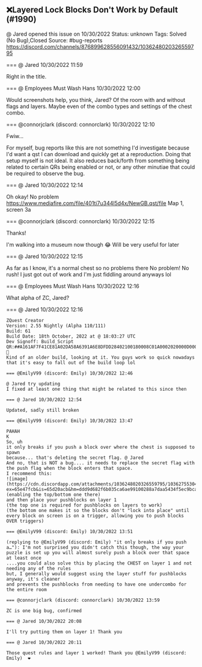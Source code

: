 ## ❌Layered Lock Blocks Don't Work by Default (#1990)
@ Jared opened this issue on 10/30/2022
Status: unknown
Tags: Solved (No Bug),Closed
Source: #bug-reports https://discord.com/channels/876899628556091432/1036248020326559795


=== @ Jared 10/30/2022 11:59

Right in the title.

=== @ Employees Must Wash Hans 10/30/2022 12:00

Would screenshots help, you think, Jared?
Of the room with and without flags and layers.
Maybe even of the combo types and settings of the chest combo.

=== @connorjclark (discord: connorclark) 10/30/2022 12:10

Fwiw...

For myself, bug reports like this are not something I'd investigate because I'd want a qst I can download and quickly get at a reproduction. Doing that setup myself is not ideal.
It also reduces back/forth from something being related to certain QRs being enabled or not, or any other minutiae that could be required to observe the bug.

=== @ Jared 10/30/2022 12:14

Oh okay! No problem
https://www.mediafire.com/file/401ti7u344l5d4x/NewGB.qst/file
Map 1, screen 3a

=== @connorjclark (discord: connorclark) 10/30/2022 12:15

Thanks!

I'm walking into a museum now though 😂
Will be very useful for later

=== @ Jared 10/30/2022 12:15

As far as I know, it's a normal chest so no problems there
No problem!
No rush! I just got out of work and I'm just fiddling around anyways lol

=== @ Employees Must Wash Hans 10/30/2022 12:16

What alpha of ZC, Jared?

=== @ Jared 10/30/2022 12:16

```
ZQuest Creator
Version: 2.55 Nightly (Alpha 110/111)
Build: 61
Build Date: 18th October, 2022 at @ 18:03:27 UTC
Dev Signoff: Build_Script
QR:##A161AF7F41CE81A02DA58A6391A6E8DFDD28402100180008C01A0002020000D00000000000000000000408400000000000000000000000000000000000000000000000000000000000000000000000000980830E10080000000000000000000000000000##```
🙂
Kind of an older build, looking at it. You guys work so quick nowadays that it's easy to fall out of the build loop lol

=== @EmilyV99 (discord: Emily) 10/30/2022 12:46

@ Jared try updating
I fixed at least one thing that might be related to this since then

=== @ Jared 10/30/2022 12:54

Updated, sadly still broken

=== @EmilyV99 (discord: Emily) 10/30/2022 13:47

PAHAH
K
So, uh
it only breaks if you push a block over where the chest is supposed to spawn
because... that's deleting the secret flag. @ Jared
And no, that is NOT a bug.... it needs to replace the secret flag with the push flag when the block enters that space.
I recommend this:
![image](https://cdn.discordapp.com/attachments/1036248020326559795/1036275530422558850/unknown.png?ex=65e47fcb&is=65d20acb&hm=ddd9d682f6b035ca6ae99100288a7daa5434f5ec9bca3b362bd2f0d5dd496f32&)
(enabling the top/bottom one there)
and then place your pushblocks on layer 1
(the top one is required for pushblocks on layers to work)
(the bottom one makes it so the blocks don't "lock into place" until every block on screen is on a trigger, allowing you to push blocks OVER triggers)

=== @EmilyV99 (discord: Emily) 10/30/2022 13:51

(replying to @EmilyV99 (discord: Emily) "it only breaks if you push a…"): I'm not surprised you didn't catch this though, the way your puzzle is set up you will almost surely push a block over that space at least once
....you could also solve this by placing the CHEST on layer 1 and not needing any of the rules
but, I generally would suggest using the layer stuff for pushblocks anyway, it's cleaner
and prevents the pushblocks from needing to have one undercombo for the entire room

=== @connorjclark (discord: connorclark) 10/30/2022 13:59

ZC is one big bug, confirmed

=== @ Jared 10/30/2022 20:08

I'll try putting them on layer 1! Thank you

=== @ Jared 10/30/2022 20:11

Those quest rules and layer 1 worked! Thank you @EmilyV99 (discord: Emily)  ❤️
